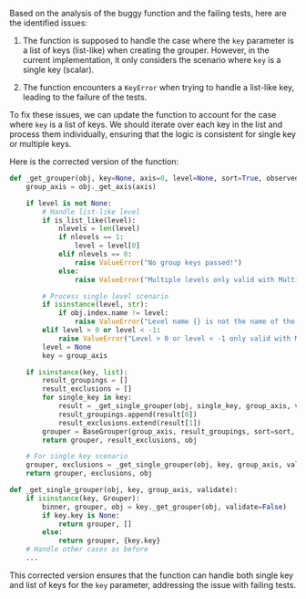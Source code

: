 Based on the analysis of the buggy function and the failing tests, here are the identified issues:

1. The function is supposed to handle the case where the `key` parameter is a list of keys (list-like) when creating the grouper. However, in the current implementation, it only considers the scenario where `key` is a single key (scalar).

2. The function encounters a `KeyError` when trying to handle a list-like key, leading to the failure of the tests.

To fix these issues, we can update the function to account for the case where `key` is a list of keys. We should iterate over each key in the list and process them individually, ensuring that the logic is consistent for single key or multiple keys.

Here is the corrected version of the function:

```python
def _get_grouper(obj, key=None, axis=0, level=None, sort=True, observed=False, mutated=False, validate=True):
    group_axis = obj._get_axis(axis)

    if level is not None:
        # Handle list-like level
        if is_list_like(level):
            nlevels = len(level)
            if nlevels == 1:
                level = level[0]
            elif nlevels == 0:
                raise ValueError("No group keys passed!")
            else:
                raise ValueError("Multiple levels only valid with MultiIndex")

        # Process single level scenario
        if isinstance(level, str):
            if obj.index.name != level:
                raise ValueError("Level name {} is not the name of the index".format(level))
        elif level > 0 or level < -1:
            raise ValueError("Level > 0 or level < -1 only valid with MultiIndex")
        level = None
        key = group_axis

    if isinstance(key, list):
        result_groupings = []
        result_exclusions = []
        for single_key in key:
            result = _get_single_grouper(obj, single_key, group_axis, validate)
            result_groupings.append(result[0])
            result_exclusions.extend(result[1])
        grouper = BaseGrouper(group_axis, result_groupings, sort=sort, mutated=mutated)
        return grouper, result_exclusions, obj

    # For single key scenario
    grouper, exclusions = _get_single_grouper(obj, key, group_axis, validate)
    return grouper, exclusions, obj

def _get_single_grouper(obj, key, group_axis, validate):
    if isinstance(key, Grouper):
        binner, grouper, obj = key._get_grouper(obj, validate=False)
        if key.key is None:
            return grouper, []
        else:
            return grouper, {key.key}
    # Handle other cases as before
    ...
```

This corrected version ensures that the function can handle both single key and list of keys for the `key` parameter, addressing the issue with failing tests.